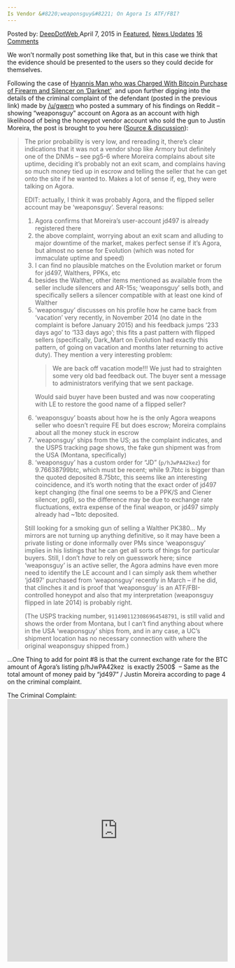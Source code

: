 ```yaml
---
Is Vendor &#8220;weaponsguy&#8221; On Agora Is ATF/FBI?
---
```

<article class="post-listing post-9904 post type-post status-publish format-standard has-post-thumbnail hentry category-deepdot-news category-news-updates tag-agora tag-atffbi tag-vendor tag-weaponsguy">
    <div class="post-inner">
    <p class="post-meta">
    <span>Posted by: <a href="https://www.deepdotweb.com/author/admin/" title="">DeepDotWeb </a></span>
    <span>April 7, 2015</span>
    <span>in <a href="https://www.deepdotweb.com/category/deepdot-news/" rel="category tag">Featured</a>, <a href="https://www.deepdotweb.com/category/news-updates/" rel="category tag">News Updates</a></span>
    <span><a href="https://www.deepdotweb.com/2015/04/07/is-vendor-weaponsguy-on-agora-atffbi/#comments">16 Comments</a></span>
    </p>
    <div class="clear"></div>
    <div class="entry">
    <p>We won&#8217;t normally post something like that, but in this case we think that the evidence should be presented to the users so they could decide for themselves.</p>
    <p>Following the case of <a href="http://www.deepdotweb.com/2015/04/03/man-charged-with-btc-purchase-of-firearm-and-silencer-on-darknet/">Hyannis Man who was Charged With Bitcoin Purchase of Firearm and Silencer on &#8216;Darknet&#8217;</a>  and upon further digging into the details of the criminal complaint of the defendant (posted in the previous link) made by <a href="http://www.reddit.com/user/gwern">/u/gwern</a> who posted a summary of his findings on Reddit &#8211; showing &#8220;weaponsguy&#8221; account on Agora as an account with high likelihood of being the honeypot vendor account who sold the gun to Justin Moreira, the post is brought to you here (<a href="http://www.reddit.com/r/DarkNetMarkets/comments/31afi7/psaarticle_hyannis_man_charged_with_bitcoin/cq3ejul">Source &amp; discussion</a>):</p>
    <blockquote><p>The prior probability is very low, and rereading it, there&#8217;s clear indications that it was not a vendor shop like Armory but definitely one of the DNMs &#8211; see pg5-6 where Moreira complains about site uptime, deciding it&#8217;s probably not an exit scam, and complains having so much money tied up in escrow and telling the seller that he can get onto the site if he wanted to. Makes a lot of sense if, eg, they were talking on Agora.</p>
    <p>EDIT: actually, I think it was probably Agora, and the flipped seller account may be &#8216;weaponsguy&#8217;. Several reasons:</p>
    <ol>
    <li>Agora confirms that Moreira&#8217;s user-account jd497 is already registered there</li>
    <li>the above complaint, worrying about an exit scam and alluding to major downtime of the market, makes perfect sense if it&#8217;s Agora, but almost no sense for Evolution (which was noted for immaculate uptime and speed)</li>
    <li>I can find no plausible matches on the Evolution market or forum for jd497, Walthers, PPKs, etc</li>
    <li>besides the Walther, other items mentioned as available from the seller include silencers and AR-15s; &#8216;weaponsguy&#8217; sells both, and specifically sellers a silencer compatible with at least one kind of Walther</li>
    <li>&#8216;weaponsguy&#8217; discusses on his profile how he came back from &#8216;vacation&#8217; very recently, in November 2014 (no date in the complaint is before January 2015) and his feedback jumps &#8216;233 days ago&#8217; to &#8216;133 days ago&#8217;; this fits a past pattern with flipped sellers (specifically, Dark_Mart on Evolution had exactly this pattern, of going on vacation and months later returning to active duty). They mention a very interesting problem:<br/>
    <blockquote><p>We are back off vacation mode!!! We just had to straighten some very old bad feedback out. The buyer sent a message to administrators verifying that we sent package.</p></blockquote>
    <p>Would said buyer have been busted and was now cooperating with LE to restore the good name of a flipped seller?</li>
    <li>&#8216;weaponsguy&#8217; boasts about how he is the only Agora weapons seller who doesn&#8217;t require FE but does escrow; Moreira complains about all the money stuck in escrow</li>
    <li>&#8216;weaponsguy&#8217; ships from the US; as the complaint indicates, and the USPS tracking page shows, the fake gun shipment was from the USA (Montana, specifically)</li>
    <li>&#8216;weaponsguy&#8217; has a custom order for &#8220;JD&#8221; (<code>p/hJwPA42kez</code>) for 9.76638799btc, which must be recent; while 9.7btc is bigger than the quoted deposited 8.75btc, this seems like an interesting coincidence, and it&#8217;s worth noting that the exact order of jd497 kept changing (the final one seems to be a PPK/S and Ciener silencer, pg6), so the difference may be due to exchange rate fluctuations, extra expense of the final weapon, or jd497 simply already had ~1btc deposited.</li>
    </ol>
    <p>Still looking for a smoking gun of selling a Walther PK380&#8230; My mirrors are not turning up anything definitive, so it may have been a private listing or done informally over PMs since &#8216;weaponsguy&#8217; implies in his listings that he can get all sorts of things for particular buyers. Still, I don&#8217;t <em>have</em> to rely on guesswork here; since &#8216;weaponsguy&#8217; is an active seller, the Agora admins have even more need to identify the LE account and I can simply ask them whether &#8216;jd497&#8217; purchased from &#8216;weaponsguy&#8217; recently in March &#8211; if he did, that clinches it and is proof that &#8216;weaponsguy&#8217; is an ATF/FBI-controlled honeypot and also that my interpretation (weaponsguy flipped in late 2014) is probably right.</p>
    <p>(The USPS tracking number, <code>9114901123086964548791</code>, is still valid and shows the order from Montana, but I can&#8217;t find anything about where in the USA &#8216;weaponsguy&#8217; ships from, and in any case, a UC&#8217;s shipment location has no necessary connection with where the original weaponsguy shipped from.)</p></blockquote>
    <p>&#8230;One Thing to add for point #8 is that the current exchange rate for the BTC amount of Agora&#8217;s listing p/hJwPA42kez  is exactly 2500$  &#8211; Same as the total amount of money paid by &#8220;jd497&#8221; / Justin Moreira according to page 4 on the criminal complaint.</p>
    <p>The Criminal Complaint:<br/>
    <iframe width="100%" height="600" class="scribd_iframe_embed" src="https://www.scribd.com/embeds/261033274/content?start_page=1&amp;view_mode=scroll&amp;show_recommendations=true" data-auto-height="false" data-aspect-ratio="undefined" scrolling="no" id="doc_31519" frameborder="0"></iframe></p>
    </div>
    <span style="display:none"><a href="https://www.deepdotweb.com/tag/agora/" rel="tag">agora</a> <a href="https://www.deepdotweb.com/tag/atffbi/" rel="tag">atffbi</a> <a href="https://www.deepdotweb.com/tag/vendor/" rel="tag">vendor</a> <a href="https://www.deepdotweb.com/tag/weaponsguy/" rel="tag">weaponsguy</a></span> <span style="display:none" class="updated">2015-04-07</span>
    <div style="display:none" class="vcard author" itemprop="author" itemscope itemtype="http://schema.org/Person"><strong class="fn" itemprop="name"><a href="https://www.deepdotweb.com/author/admin/" title="Posts by DeepDotWeb" rel="author">DeepDotWeb</a></strong></div>
    </div>
</article>

